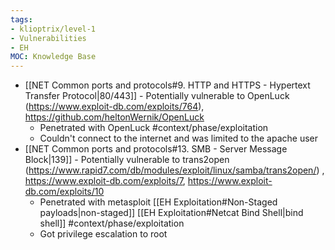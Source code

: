 ```yaml
---
tags:
- klioptrix/level-1
- Vulnerabilities
- EH
MOC: Knowledge Base
---
```


- [[NET Common ports and protocols#9. HTTP and HTTPS - Hypertext Transfer Protocol|80/443]] - Potentially vulnerable to OpenLuck (https://www.exploit-db.com/exploits/764), https://github.com/heltonWernik/OpenLuck
	- Penetrated with OpenLuck #context/phase/exploitation
	- Couldn't connect to the internet and was limited to the apache user
- [[NET Common ports and protocols#13. SMB - Server Message Block|139]] - Potentially vulnerable to trans2open (https://www.rapid7.com/db/modules/exploit/linux/samba/trans2open/) , https://www.exploit-db.com/exploits/7, https://www.exploit-db.com/exploits/10
	- Penetrated with metasploit [[EH Exploitation#Non-Staged payloads|non-staged]] [[EH Exploitation#Netcat Bind Shell|bind shell]] #context/phase/exploitation
	- Got privilege escalation to root